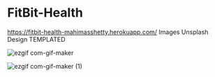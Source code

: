 
# FitBit-Health
https://fitbit-health-mahimasshetty.herokuapp.com/
Images Unsplash Design TEMPLATED

![ezgif com-gif-maker](https://user-images.githubusercontent.com/41589522/128634595-be4be937-7639-43f2-b3ea-c565a3476e76.gif)

![ezgif com-gif-maker (1)](https://user-images.githubusercontent.com/41589522/128634401-60570e69-813a-4005-8c6a-42a3672aa9d7.gif)

